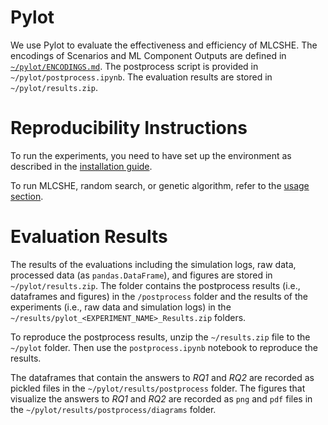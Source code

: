 # Pylot

We use Pylot to evaluate the effectiveness and efficiency of MLCSHE. The encodings of Scenarios and ML Component Outputs are defined in [`~/pylot/ENCODINGS.md`](ENCODINGS.md). The postprocess script is provided in `~/pylot/postprocess.ipynb`. The evaluation results are stored in `~/pylot/results.zip`.

# Reproducibility Instructions

To run the experiments, you need to have set up the environment as described in the [installation guide](INSTALL.md).

To run MLCSHE, random search, or genetic algorithm, refer to the [usage section](USAGE.md).

# Evaluation Results

The results of the evaluations including the simulation logs, raw data, processed data (as `pandas.DataFrame`), and figures are stored in `~/pylot/results.zip`.
The folder contains the postprocess results (i.e., dataframes and figures) in the `/postprocess` folder and the results of the experiments (i.e., raw data and simulation logs) in the `~/results/pylot_<EXPERIMENT_NAME>_Results.zip` folders.

To reproduce the postprocess results, unzip the `~/results.zip` file to the `~/pylot` folder. Then use the `postprocess.ipynb` notebook to reproduce the results.

The dataframes that contain the answers to *RQ1* and *RQ2* are recorded as pickled files in the `~/pylot/results/postprocess` folder. The figures that visualize the answers to *RQ1* and *RQ2* are recorded as `png` and `pdf` files in the `~/pylot/results/postprocess/diagrams` folder.